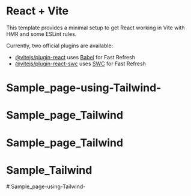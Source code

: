 # React + Vite

This template provides a minimal setup to get React working in Vite with HMR and some ESLint rules.

Currently, two official plugins are available:

- [@vitejs/plugin-react](https://github.com/vitejs/vite-plugin-react/blob/main/packages/plugin-react/README.md) uses [Babel](https://babeljs.io/) for Fast Refresh
- [@vitejs/plugin-react-swc](https://github.com/vitejs/vite-plugin-react-swc) uses [SWC](https://swc.rs/) for Fast Refresh
# Sample_page-using-Tailwind-
# Sample_page_Tailwind
# Sample_page_Tailwind
# Sample_Tailwind
#   S a m p l e _ p a g e - u s i n g - T a i l w i n d -  
 